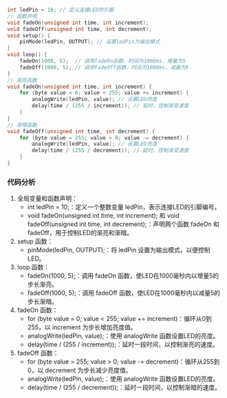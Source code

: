 ```c
int ledPin = 10; // 定义连接LED的引脚
// 函数声明
void fadeOn(unsigned int time, int increment);
void fadeOff(unsigned int time, int decrement);
void setup() {
    pinMode(ledPin, OUTPUT); // 设置ledPin为输出模式
}
void loop() {
    fadeOn(1000, 5);  // 调用fadeOn函数，时间为1000ms，增量为5
    fadeOff(1000, 5); // 调用fadeOff函数，时间为1000ms，减量为5
}
// 渐亮函数
void fadeOn(unsigned int time, int increment) {
    for (byte value = 0; value < 255; value += increment) {
        analogWrite(ledPin, value); // 设置LED亮度
        delay(time / (255 / increment)); // 延时，控制渐变速度
    }
}
// 渐暗函数
void fadeOff(unsigned int time, int decrement) {
    for (byte value = 255; value > 0; value -= decrement) {
        analogWrite(ledPin, value); // 设置LED亮度
        delay(time / (255 / decrement)); // 延时，控制渐变速度
    }
}
```
### 代码分析
1. 全局变量和函数声明：
    - int ledPin = 10;：定义一个整数变量 ledPin，表示连接LED的引脚编号。
    - void fadeOn(unsigned int time, int increment); 和 void fadeOff(unsigned int time, int decrement);：声明两个函数 fadeOn 和 fadeOff，用于控制LED的渐亮和渐暗。
2. setup 函数：
    - pinMode(ledPin, OUTPUT);：将 ledPin 设置为输出模式，以便控制LED。
3. loop 函数：
    - fadeOn(1000, 5);：调用 fadeOn 函数，使LED在1000毫秒内以增量5的步长渐亮。
    - fadeOff(1000, 5);：调用 fadeOff 函数，使LED在1000毫秒内以减量5的步长渐暗。
4. fadeOn 函数：
    - for (byte value = 0; value < 255; value += increment)：循环从0到255，以 increment 为步长增加亮度值。
    - analogWrite(ledPin, value);：使用 analogWrite 函数设置LED的亮度。
    - delay(time / (255 / increment));：延时一段时间，以控制渐亮的速度。
5. fadeOff 函数：
    - for (byte value = 255; value > 0; value -= decrement)：循环从255到0，以 decrement 为步长减少亮度值。
    - analogWrite(ledPin, value);：使用 analogWrite 函数设置LED的亮度。
    - delay(time / (255 / decrement));：延时一段时间，以控制渐暗的速度。
